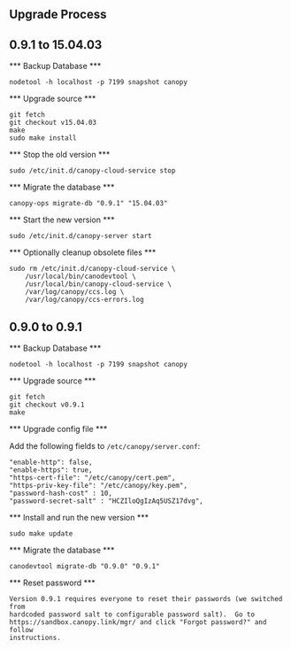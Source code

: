 Upgrade Process
-------------------------------------------------------------------------------

0.9.1 to 15.04.03
-------------------------------------------------------------------------------
*** Backup Database ***

    nodetool -h localhost -p 7199 snapshot canopy

*** Upgrade source ***

    git fetch
    git checkout v15.04.03
    make
    sudo make install

*** Stop the old version ***

    sudo /etc/init.d/canopy-cloud-service stop

*** Migrate the database ***

    canopy-ops migrate-db "0.9.1" "15.04.03"

*** Start the new version ***

    sudo /etc/init.d/canopy-server start

*** Optionally cleanup obsolete files ***

    sudo rm /etc/init.d/canopy-cloud-service \
        /usr/local/bin/canodevtool \
        /usr/local/bin/canopy-cloud-service \
        /var/log/canopy/ccs.log \
        /var/log/canopy/ccs-errors.log

0.9.0 to 0.9.1
-------------------------------------------------------------------------------

*** Backup Database ***

    nodetool -h localhost -p 7199 snapshot canopy

*** Upgrade source ***

    git fetch
    git checkout v0.9.1
    make

*** Upgrade config file ***

Add the following fields to `/etc/canopy/server.conf`:

    "enable-http": false,
    "enable-https": true,
    "https-cert-file": "/etc/canopy/cert.pem",
    "https-priv-key-file": "/etc/canopy/key.pem",
    "password-hash-cost" : 10,
    "password-secret-salt" : "HCZIloQgIzAq5USZ17dvg",

*** Install and run the new version ***

    sudo make update

*** Migrate the database ***

    canodevtool migrate-db "0.9.0" "0.9.1"

*** Reset password ***

    Version 0.9.1 requires everyone to reset their passwords (we switched from
    hardcoded password salt to configurable password salt).  Go to
    https://sandbox.canopy.link/mgr/ and click "Forgot password?" and follow
    instructions.
